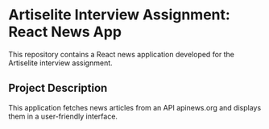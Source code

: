 # Artiselite Interview Assignment: React News App

This repository contains a React news application developed for the Artiselite interview assignment.

## Project Description

This application fetches news articles from an API apinews.org and displays them in a user-friendly interface.
